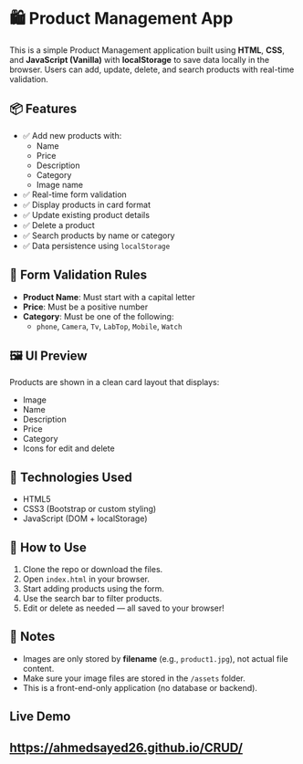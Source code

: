 # 🛍️ Product Management App 

This is a simple Product Management application built using **HTML**, **CSS**, and **JavaScript (Vanilla)** with **localStorage** to save data locally in the browser. Users can add, update, delete, and search products with real-time validation.

## 📦 Features

- ✅ Add new products with:
  - Name
  - Price
  - Description
  - Category
  - Image name
- ✅ Real-time form validation
- ✅ Display products in card format
- ✅ Update existing product details
- ✅ Delete a product
- ✅ Search products by name or category
- ✅ Data persistence using `localStorage`

## 🧪 Form Validation Rules

- **Product Name**: Must start with a capital letter  
- **Price**: Must be a positive number  
- **Category**: Must be one of the following:
  - `phone`, `Camera`, `Tv`, `LabTop`, `Mobile`, `Watch`  

## 🖼️ UI Preview

Products are shown in a clean card layout that displays:
- Image
- Name
- Description
- Price
- Category
- Icons for edit and delete

## 💾 Technologies Used

- HTML5
- CSS3 (Bootstrap or custom styling)
- JavaScript (DOM + localStorage)

## 🚀 How to Use

1. Clone the repo or download the files.
2. Open `index.html` in your browser.
3. Start adding products using the form.
4. Use the search bar to filter products.
5. Edit or delete as needed — all saved to your browser!

## 📝 Notes

- Images are only stored by **filename** (e.g., `product1.jpg`), not actual file content.
- Make sure your image files are stored in the `/assets` folder.
- This is a front-end-only application (no database or backend).

## Live Demo 
## https://ahmedsayed26.github.io/CRUD/


